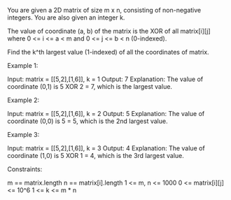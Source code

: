 You are given a 2D matrix of size m x n, consisting of non-negative integers.
You are also given an integer k.

The value of coordinate (a, b) of the matrix is the XOR of all matrix[i][j]
where 0 <= i <= a < m and 0 <= j <= b < n (0-indexed).

Find the k^th largest value (1-indexed) of all the coordinates of matrix.


Example 1:


Input: matrix = [[5,2],[1,6]], k = 1
Output: 7
Explanation: The value of coordinate (0,1) is 5 XOR 2 = 7, which is the
largest value.


Example 2:


Input: matrix = [[5,2],[1,6]], k = 2
Output: 5
Explanation: The value of coordinate (0,0) is 5 = 5, which is the 2nd largest
value.


Example 3:


Input: matrix = [[5,2],[1,6]], k = 3
Output: 4
Explanation: The value of coordinate (1,0) is 5 XOR 1 = 4, which is the 3rd
largest value.


Constraints:


m == matrix.length
n == matrix[i].length
1 <= m, n <= 1000
0 <= matrix[i][j] <= 10^6
1 <= k <= m * n




